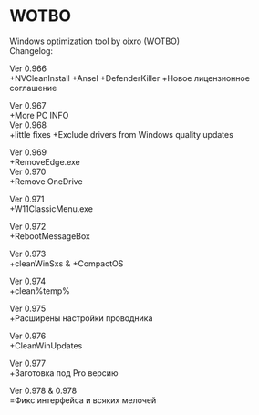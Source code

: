 # WOTBO
Windows optimization tool by oixro (WOTBO)  
Changelog:  

Ver 0.966  
+NVCleanInstall
+Ansel
+DefenderKiller
+Новое лицензионное соглашение  

Ver 0.967  
+More PC INFO  
Ver 0.968  
+little fixes
+Exclude drivers from Windows quality updates  

Ver 0.969  
+RemoveEdge.exe  
Ver 0.970  
+Remove OneDrive  

Ver 0.971  
+W11ClassicMenu.exe  

Ver 0.972  
+RebootMessageBox  

Ver 0.973  
+cleanWinSxs & +CompactOS  

Ver 0.974  
+clean%temp%  

Ver 0.975  
+Расширены настройки проводника  

Ver 0.976  
+CleanWinUpdates  

Ver 0.977  
+Заготовка под Pro версию  

Ver 0.978 & 0.978  
=Фикс интерфейса и всяких мелочей 

